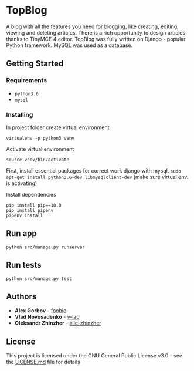 # TopBlog

A blog with all the features you need for blogging, like creating, editing, viewing and deleting articles. There is a rich opportunity to design articles thanks to TinyMCE 4 editor.
TopBlog was fully written on Django - popular Python framework. MySQL was used as a database.

## Getting Started

### Requirements
- `python3.6`
- `mysql`

### Installing

In project folder create virtual environment
```
virtualenv -p python3 venv
```

Activate virtual environment
```
source venv/bin/activate
```

First, install essential packages for correct work django with mysql. 
`sudo apt-get install python3.6-dev libmysqlclient-dev` (make sure virtual env. is activating)

Install dependencies
```
pip install pip==18.0
pip install pipenv
pipenv install
```

## Run app
```
python src/manage.py runserver
```

## Run tests

```
python src/manage.py test
```

## Authors

* **Alex Gorbov** - [foobic](https://github.com/foobic)
* **Vlad Novosadenko** - [v-lad](https://github.com/v-lad)
* **Oleksandr Zhinzher** - [alle-zhinzher](https://github.com/alle-zhinzher)

## License

This project is licensed under the GNU General Public License v3.0 - see the [LICENSE.md](LICENSE.md) file for details

